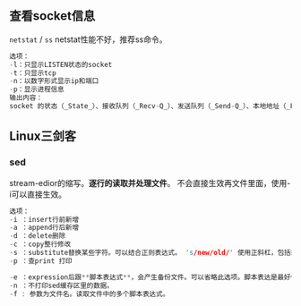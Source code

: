 
## 查看socket信息

`netstat`  /  `ss` 
netstat性能不好，推荐ss命令。
```cpp
选项：
-l：只显示LISTEN状态的socket
-t：只显示tcp
-n：以数字形式显示ip和端口
-p：显示进程信息
输出内容：
socket 的状态（_State_）、接收队列（_Recv-Q_）、发送队列（_Send-Q_）、本地地址（_Local Address_）、远端地址（_Foreign Address_）、进程 PID 和进程名称（_PID/Program name_）等。
```

## Linux三剑客
### sed

stream-edior的缩写。**逐行的读取并处理文件**。
不会直接生效再文件里面，使用-i可以直接生效。
```cpp
选项：
-i ：insert行前新增
-a ：append行后新增
-d ：delete删除
-c ：copy整行修改
-s ：substitute替换某些字符。可以结合正则表达式。 's/new/old/' 使用正斜杠，包括新值旧值。此时会只替换一个new，在最后加个g（global）正则表达式，代表全局替换。
-p ：查print 打印 

-e ：expression后跟**脚本表达式**，会产生备份文件。可以省略此选项。脚本表达是最好使用单引号。脚本表达中不指定行号默认所有行都生效   如：'1i\a new line'
-n ：不打印sed缓存区里的数据。
-f : 参数为文件名。读取文件中的多个脚本表达式。
```